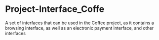 # Project-Interface_Coffe
A set of interfaces that can be used in the Coffee project, as it contains a browsing interface, as well as an electronic payment interface, and other interfaces
